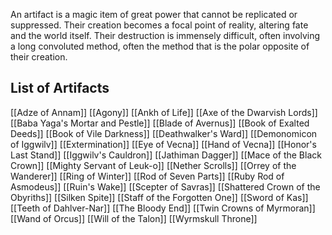 An artifact is a magic item of great power that cannot be replicated or suppressed. Their creation becomes a focal point of reality, altering fate and the world itself. Their destruction is immensely difficult, often involving a long convoluted method, often the method that is the polar opposite of their creation.

## List of Artifacts
[[Adze of Annam]]
[[Agony]]
[[Ankh of Life]]
[[Axe of the Dwarvish Lords]]
[[Baba Yaga's Mortar and Pestle]]
[[Blade of Avernus]]
[[Book of Exalted Deeds]]
[[Book of Vile Darkness]]
[[Deathwalker's Ward]]
[[Demonomicon of Iggwilv]]
[[Extermination]]
[[Eye of Vecna]]
[[Hand of Vecna]]
[[Honor's Last Stand]]
[[Iggwilv's Cauldron]]
[[Jathiman Dagger]]
[[Mace of the Black Crown]]
[[Mighty Servant of Leuk-o]]
[[Nether Scrolls]]
[[Orrey of the Wanderer]]
[[Ring of Winter]]
[[Rod of Seven Parts]]
[[Ruby Rod of Asmodeus]]
[[Ruin's Wake]]
[[Scepter of Savras]]
[[Shattered Crown of the Obyriths]]
[[Silken Spite]]
[[Staff of the Forgotten One]]
[[Sword of Kas]]
[[Teeth of Dahlver-Nar]]
[[The Bloody End]]
[[Twin Crowns of Myrmoran]]
[[Wand of Orcus]]
[[Will of the Talon]]
[[Wyrmskull Throne]]